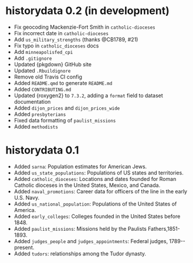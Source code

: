 # historydata 0.2 (in development)

-   Fix geocoding Mackenzie-Fort Smith in `catholic-dioceses`
-   Fix incorrect date in `catholic-dioceses`
-   Add `us_military_strengths` (thanks @CB1789, #21)
-   Fix typo in `catholic_dioceses` docs
-   Add `minneapolisfed_cpi`
-   Add `.gitignore`
-   Updated {pkgdown} GitHub site
-   Updated `.Rbuildignore`
-   Remove old Travis CI config
-   Added `README.qmd` to generate `README.md`
-   Added `CONTRIBUTING.md`
-   Updated {roxygen2} to `7.3.2`, adding a `format` field to dataset documentation
-   Added `dijon_prices` and `dijon_prices_wide`
-   Added `presbyterians`
-   Fixed data formatting of `paulist_missions`
-   Added `methodists`

# historydata 0.1

-   Added `sarna`: Population estimates for American Jews.
-   Added `us_state_populations`: Populations of US states and territories.
-   Added `catholic_dioceses`: Locations and dates founded for Roman Catholic dioceses in the United States, Mexico, and Canada.
-   Added `naval_promotions`: Career data for officers of the line in the early U.S. Navy.
-   Added `us_national_population`: Populations of the United States of America.
-   Added `early_colleges`: Colleges founded in the United States before 1848.
-   Added `paulist_missions`: Missions held by the Paulists Fathers,1851-1893.
-   Added `judges_people` and `judges_appointments`: Federal judges, 1789--present.
-   Added `tudors`: relationships among the Tudor dynasty.
